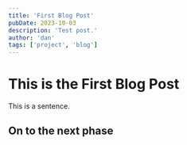```yaml
---
title: 'First Blog Post'
pubDate: 2023-10-03
description: 'Test post.'
author: 'dan'
tags: ['project', 'blog']
---
```


# This is the First Blog Post

This is a sentence.

## On to the next phase

